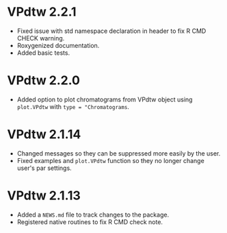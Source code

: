 # VPdtw 2.2.1

* Fixed issue with std namespace declaration in header to fix R CMD CHECK warning.
* Roxygenized documentation.
* Added basic tests.

# VPdtw 2.2.0

* Added option to plot chromatograms from VPdtw object using `plot.VPdtw` with `type = "Chromatograms`.

# VPdtw 2.1.14

* Changed messages so they can be suppressed more easily by the user.
* Fixed examples and `plot.VPdtw` function so they no longer change user's par settings.

# VPdtw 2.1.13

* Added a `NEWS.md` file to track changes to the package.
* Registered native routines to fix R CMD check note.
